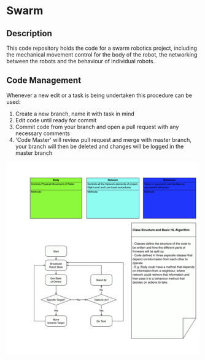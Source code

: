 Swarm
=======
Description
-----------
This code repository holds the code for a swarm robotics project, including the mechanical movement control for the body of the robot, the networking between the robots and the behaviour of individual robots.

Code Management
----------------
Whenever a new edit or a task is being undertaken this procedure can be used:
1. Create a new branch, name it with task in mind
2. Edit code until ready for commit
3. Commit code from your branch and open a pull request with any necessary comments
4. 'Code Master' will review pull request and merge with master branch, your branch will then be deleted and changes will be logged in the master branch

![Schematic of Code Design](docs/CodeDesign.png)
